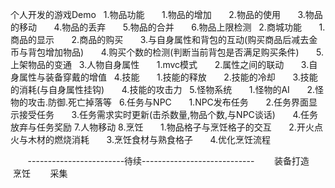 个人开发的游戏Demo
    1.物品功能
        1.物品的增加
        2.物品的使用
        3.物品的移动
        4.物品的丢弃
        5.物品的合并
        6.物品上限检测
   2.商城功能
        1.商品的显示
        2.商品的购买
        3.与自身属性和背包的互动(购买商品后减去金币与背包增加物品)
        4.购买个数的检测(判断当前背包是否满足购买条件)
        5.上架物品的变通
   3.人物自身属性
        1.mvc模式
        2.属性之间的联动
        3.自身属性与装备穿戴的增值
   4.技能
        1.技能的释放
        2.技能的冷却
        3.技能的消耗(与自身属性挂钩)
        4.技能的攻击力
   5.怪物系统
        1.怪物的AI
        2.怪物的攻击.防御.死亡掉落等
   6.任务与NPC
        1.NPC发布任务
        2.任务界面显示接受任务
        3.任务需求实时更新(击杀数量,物品个数,与NPC谈话)
        4.任务放弃与任务奖励
  7.人物移动
  8.烹饪
       1.物品格子与烹饪格子的交互
       2.开火点火与木材的燃烧消耗
       3.烹饪食材与熟食格子
       4.优化烹饪流程
       
       
        
        
        ------------------------待续----------------------------
        装备打造
        烹饪
        采集

